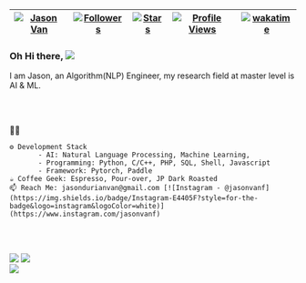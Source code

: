 | [![Jason Van](https://img.shields.io/badge/Jason-Jason%20Van-yellowgreen)](#) | [![Followers](https://img.shields.io/github/followers/jasonvanf)](#) | [![Stars](https://img.shields.io/github/stars/jasonvanf?label=Profile%20Stars&logo=Profile%20stars&logoColor=b)](#) | [![Profile Views](https://komarev.com/ghpvc/?username=jasonvanf&color=green)](#)| [![wakatime](https://wakatime.com/badge/user/ed10928c-a63e-4596-9fe4-72f832bc40d4.svg)](https://wakatime.com/@ed10928c-a63e-4596-9fe4-72f832bc40d4) |
--| --| --| --| --|

### Oh Hi there, ![](https://user-images.githubusercontent.com/18350557/176309783-0785949b-9127-417c-8b55-ab5a4333674e.gif) 
I am Jason, an Algorithm(NLP) Engineer, my research field at master level is AI & ML.

<br><br>

🧑‍💼

```
⚙️ Development Stack
       - AI: Natural Language Processing, Machine Learning, 
       - Programming: Python, C/C++, PHP, SQL, Shell, Javascript
       - Framework: Pytorch, Paddle
☕️ Coffee Geek: Espresso, Pour-over, JP Dark Roasted
📫 Reach Me: jasondurianvan@gmail.com [![Instagram - @jasonvanf](https://img.shields.io/badge/Instagram-E4405F?style=for-the-badge&logo=instagram&logoColor=white)](https://www.instagram.com/jasonvanf)
```

<br><br> 

![](https://github-readme-stats.vercel.app/api?username=jasonvanf&theme=light&hide_border=false&include_all_commits=true&count_private=true&show_icons=true)
![](https://github-readme-streak-stats.herokuapp.com/?user=jasonvanf&theme=light&hide_border=false)<br/>
![](https://github-readme-stats.vercel.app/api/top-langs/?username=jasonvanf&theme=light&hide_border=false&include_all_commits=true&count_private=true&layout=compact&hide=php)

<br>
